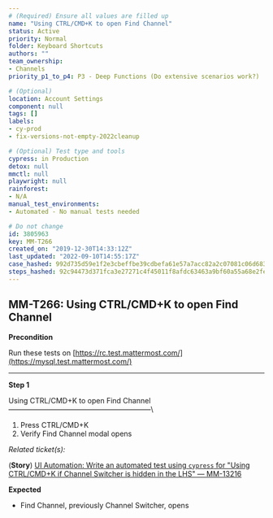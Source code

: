 ```yaml
---
# (Required) Ensure all values are filled up
name: "Using CTRL/CMD+K to open Find Channel"
status: Active
priority: Normal
folder: Keyboard Shortcuts
authors: ""
team_ownership: 
- Channels
priority_p1_to_p4: P3 - Deep Functions (Do extensive scenarios work?)

# (Optional)
location: Account Settings
component: null
tags: []
labels: 
- cy-prod
- fix-versions-not-empty-2022cleanup

# (Optional) Test type and tools
cypress: in Production
detox: null
mmctl: null
playwright: null
rainforest: 
- N/A
manual_test_environments: 
- Automated - No manual tests needed

# Do not change
id: 3805963
key: MM-T266
created_on: "2019-12-30T14:33:12Z"
last_updated: "2022-09-10T14:55:17Z"
case_hashed: 992d735d59e1f2e3cbeffbe39cdbefa61e57a7acc82a2c07081c06d683f18bc3385f359dd943146367bd339ee0dac67b
steps_hashed: 92c94473d371fca3e27271c4f45011f8afdc63463a9bf60a55a68e2fee461243c5a0830047446af0757f0d4579911321
---
```


<!-- (Auto-generated) Based on frontmatter's "key" and "name" -->

## MM-T266: Using CTRL/CMD+K to open Find Channel

**Precondition**

Run these tests on [https://rc.test.mattermost.com/](https://mysql.test.mattermost.com/)

---

**Step 1**

Using CTRL/CMD+K to open Find Channel\
––––––––––––––––––––––––––––––––––––––––\\

1. Press CTRL/CMD+K
2. Verify Find Channel modal opens

_Related ticket(s):_

(**Story**) [UI Automation: Write an automated test using `cypress` for "Using CTRL/CMD+K if Channel Switcher is hidden in the LHS" — MM-13216](https://mattermost.atlassian.net/browse/MM-13216)

**Expected**

- Find Channel, previously Channel Switcher, opens
